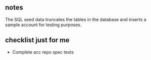 ## notes

The SQL seed data truncates the tables in the database and inserts a sample account for testing purposes.


## checklist just for me 

- Complete acc repo spec tests 